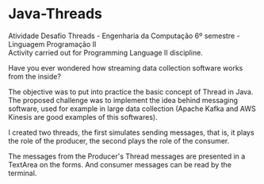 # Java-Threads

Atividade Desafio Threads - Engenharia da Computação 6º semestre - Linguagem Programação II<br>
Activity carried out for Programming Language II discipline. <br>

Have you ever wondered how streaming data collection software works from the inside? <br>

The objective was to put into practice the basic concept of Thread in Java. The proposed challenge was to implement the idea behind messaging software, used for example in large data collection (Apache Kafka and AWS Kinesis are good examples of this softwares).

I created two threads, the first simulates sending messages, that is, it plays the role of the producer, the second plays the role of the consumer.

The messages from the Producer's Thread messages are presented in a TextArea on the forms. And consumer messages can be read by the terminal.
